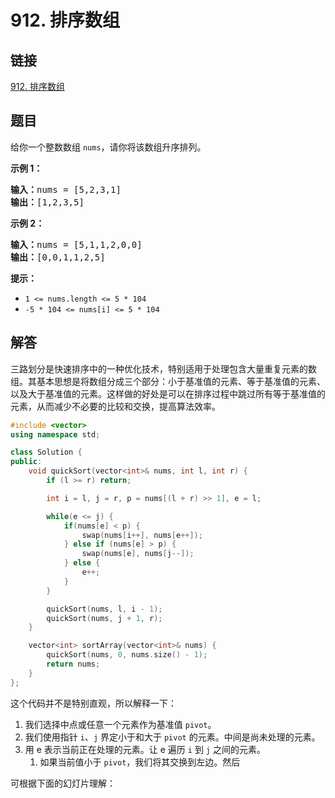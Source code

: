# 912. 排序数组

## 链接

[912. 排序数组](https://leetcode.cn/problems/sort-an-array/)

## 题目

给你一个整数数组 `nums`，请你将该数组升序排列。

**示例 1：**

<pre><strong>输入：</strong>nums = [5,2,3,1]
<strong>输出：</strong>[1,2,3,5]
</pre>

**示例 2：**

<pre><strong>输入：</strong>nums = [5,1,1,2,0,0]
<strong>输出：</strong>[0,0,1,1,2,5]
</pre>

**提示：**

* `1 <= nums.length <= 5 * 104`
* `-5 * 104 <= nums[i] <= 5 * 104`

## 解答

三路划分是快速排序中的一种优化技术，特别适用于处理包含大量重复元素的数组。其基本思想是将数组分成三个部分：小于基准值的元素、等于基准值的元素、以及大于基准值的元素。这样做的好处是可以在排序过程中跳过所有等于基准值的元素，从而减少不必要的比较和交换，提高算法效率。

```cpp
#include <vector>
using namespace std;

class Solution {
public:
    void quickSort(vector<int>& nums, int l, int r) {
        if (l >= r) return;

        int i = l, j = r, p = nums[(l + r) >> 1], e = l;

        while(e <= j) {
            if(nums[e] < p) {
                swap(nums[i++], nums[e++]);
            } else if (nums[e] > p) {
                swap(nums[e], nums[j--]);
            } else {
                e++;
            }
        }

        quickSort(nums, l, i - 1);
        quickSort(nums, j + 1, r);
    }

    vector<int> sortArray(vector<int>& nums) {
        quickSort(nums, 0, nums.size() - 1);
        return nums;
    }
};
```

这个代码并不是特别直观，所以解释一下：

1. 我们选择中点或任意一个元素作为基准值 `pivot`。
2. 我们使用指针 `i`、`j` 界定小于和大于 `pivot` 的元素。中间是尚未处理的元素。
3. 用 e 表示当前正在处理的元素。让 e 遍历 `i` 到 `j` 之间的元素。
    1. 如果当前值小于 `pivot`，我们将其交换到左边。然后

可根据下面的幻灯片理解：

<div class="slides-container-1"></div>

<script>
  document.addEventListener('DOMContentLoaded', () => {
    const imgUrls = [
        "/quick_sort/幻灯片1.png",
        "/quick_sort/幻灯片2.png",
        "/quick_sort/幻灯片3.png",
        "/quick_sort/幻灯片4.png",
        "/quick_sort/幻灯片5.png",
        "/quick_sort/幻灯片6.png",
        "/quick_sort/幻灯片7.png",
        "/quick_sort/幻灯片8.png",
        "/quick_sort/幻灯片9.png",
        "/quick_sort/幻灯片10.png",
        "/quick_sort/幻灯片11.png",
        "/quick_sort/幻灯片12.png",
        "/quick_sort/幻灯片13.png",
        "/quick_sort/幻灯片14.png",
        "/quick_sort/幻灯片15.png",
        "/quick_sort/幻灯片16.png",
        "/quick_sort/幻灯片17.png",
        "/quick_sort/幻灯片18.png",
        "/quick_sort/幻灯片19.png",
        "/quick_sort/幻灯片20.png",
        "/quick_sort/幻灯片21.png",
        "/quick_sort/幻灯片22.png",
        "/quick_sort/幻灯片23.png",
        "/quick_sort/幻灯片24.png",
        "/quick_sort/幻灯片25.png",
        "/quick_sort/幻灯片26.png",
        "/quick_sort/幻灯片27.png",
        "/quick_sort/幻灯片28.png",
        "/quick_sort/幻灯片29.png",
        "/quick_sort/幻灯片30.png",
        "/quick_sort/幻灯片31.png",
        "/quick_sort/幻灯片32.png",
        "/quick_sort/幻灯片33.png",
        "/quick_sort/幻灯片34.png",
        "/quick_sort/幻灯片35.png",
        "/quick_sort/幻灯片36.png",
        "/quick_sort/幻灯片37.png",
    ];
    new Slides(imgUrls, '.slides-container-1');
  });
</script>
